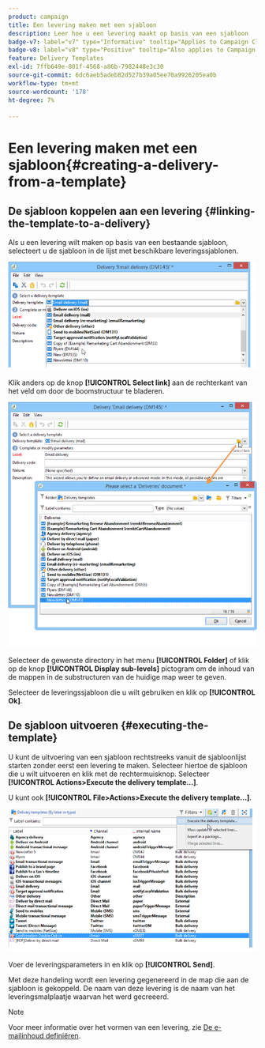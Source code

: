 ```yaml
---
product: campaign
title: Een levering maken met een sjabloon
description: Leer hoe u een levering maakt op basis van een sjabloon
badge-v7: label="v7" type="Informative" tooltip="Applies to Campaign Classic v7"
badge-v8: label="v8" type="Positive" tooltip="Also applies to Campaign v8"
feature: Delivery Templates
exl-id: 7ffb649e-801f-4568-a86b-7982448e3c30
source-git-commit: 6dc6aeb5adeb82d527b39a05ee70a9926205ea0b
workflow-type: tm+mt
source-wordcount: '178'
ht-degree: 7%

---
```


# Een levering maken met een sjabloon{#creating-a-delivery-from-a-template}



## De sjabloon koppelen aan een levering {#linking-the-template-to-a-delivery}

Als u een levering wilt maken op basis van een bestaande sjabloon, selecteert u de sjabloon in de lijst met beschikbare leveringssjablonen.

![](assets/s_ncs_user_wizard_select_template.png)

Klik anders op de knop **[!UICONTROL Select link]** aan de rechterkant van het veld om door de boomstructuur te bladeren.

![](assets/s_ncs_user_wizard_choose_link.png)

Selecteer de gewenste directory in het menu **[!UICONTROL Folder]** of klik op de knop **[!UICONTROL Display sub-levels]** pictogram om de inhoud van de mappen in de substructuren van de huidige map weer te geven.

Selecteer de leveringssjabloon die u wilt gebruiken en klik op **[!UICONTROL Ok]**.

## De sjabloon uitvoeren {#executing-the-template}

U kunt de uitvoering van een sjabloon rechtstreeks vanuit de sjabloonlijst starten zonder eerst een levering te maken. Selecteer hiertoe de sjabloon die u wilt uitvoeren en klik met de rechtermuisknop. Selecteer **[!UICONTROL Actions>Execute the delivery template...]**.

U kunt ook **[!UICONTROL File>Actions>Execute the delivery template...]**.

![](assets/s_ncs_user_template_execute_menu.png)

Voer de leveringsparameters in en klik op **[!UICONTROL Send]**.

Met deze handeling wordt een levering gegenereerd in de map die aan de sjabloon is gekoppeld. De naam van deze levering is de naam van het leveringsmalplaatje waarvan het werd gecreeerd.

>[!NOTE]
>
>Voor meer informatie over het vormen van een levering, zie [De e-mailinhoud definiëren](defining-the-email-content.md).
